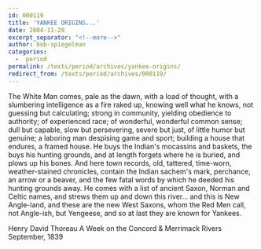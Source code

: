 ```yaml
---
id: 000119
title: 'YANKEE ORIGINS...'
date: 2004-11-20
excerpt_separator: "<!--more-->"
author: bob-spiegelman
categories:
  -  period
permalink: /texts/period/archives/yankee-origins/
redirect_from: /texts/period/archives/000119/
---
```

The White Man comes, pale as the dawn, with a load of thought, with a slumbering intelligence as a fire raked up, knowing well what he knows, not guessing but calculating; strong in community, yielding obedience to authority; of experienced race; of wonderful, wonderful common sense; dull but capable, slow but persevering, severe but just, of little humor but genuine; a laboring man despising game and sport; building a house that endures, a framed house. He buys the Indian's mocassins and baskets, the buys his hunting grounds, and at length forgets where he is buried, and plows up his bones. And here town records, old, tattered, time-worn, weather-stained chronicles, contain the Indian sachem's mark, perchance, an arrow or a beaver, and the few fatal words by which he deeded his hunting grounds away. He comes with a list of ancient Saxon, Norman and Celtic names, and strews them up and down this river... and this is New Angle-land, and these are the new West Saxons, whom the Red Men call, not Angle-ish, but Yengeese, and so at last they are known for Yankees.

Henry David Thoreau
A Week on the Concord & Merrimack Rivers
September, 1839
